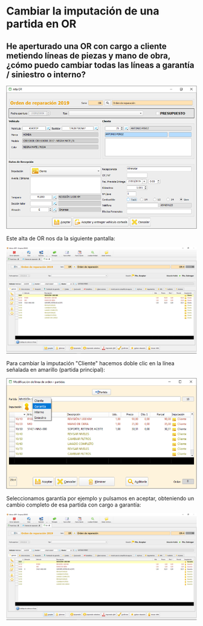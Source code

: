 # Cambiar la imputación de una partida en OR

## He aperturado una OR con cargo a cliente metiendo líneas de piezas y mano de obra, ¿cómo puedo cambiar todas las líneas a garantía / siniestro o interno?

![](../.gitbook/assets/image%20%287%29.png)

Este alta de OR nos da la siguiente pantalla:

![](../.gitbook/assets/image%20%28161%29.png)

Para cambiar la imputación "Cliente" hacemos doble clic en la línea señalada en amarillo \(partida principal\):

![](../.gitbook/assets/image%20%28271%29.png)

Seleccionamos garantía por ejemplo y pulsamos en aceptar, obteniendo un cambio completo de esa partida con cargo a garantía:

![](../.gitbook/assets/image%20%28247%29.png)



